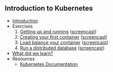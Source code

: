 ## Introduction to Kubernetes


* [Introduction](/?q=00-introduction-presentation)
* Exercises
    1. [Getting up and running](/?q=01-getting-up-and-running-exercise) ([screencast](https://drive.google.com/file/d/0B3CtoDfMDML6Sm10YVpXT0ZUVk0/view?usp=sharing))
    1. [Creating your first container](/?q=02-creating-your-first-container-exercise) ([screencast](https://drive.google.com/file/d/0B3CtoDfMDML6Nk1UQmhWZl9ScDg/view?usp=sharing))
    1. [Load balance your container](/?q=03-load-balance-your-container-exercise) ([screencast](https://drive.google.com/file/d/0B3CtoDfMDML6RkxCN3hncFBaU1k/view?usp=sharing))
    1. [Run a distributed database](/?q=04-run-distributed-database-exercise) ([screencast](https://drive.google.com/file/d/0B3CtoDfMDML6YVVIYlJXeVh6WDQ/view?usp=sharing))
* [What did we learn?](/?q=05-what-did-we-learn-presentation)
* Resources
    * [Kubernetes Documentation](http://kubernetes.io/v1.1/docs/whatisk8s.html)